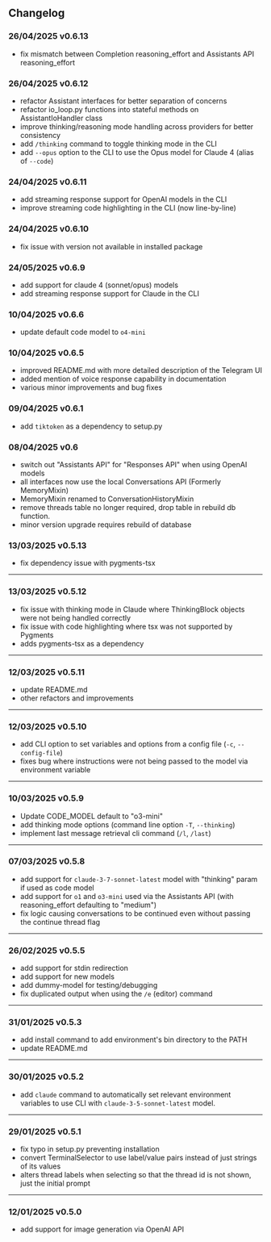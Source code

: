 Changelog
---

### 26/04/2025 v0.6.13

- fix mismatch between Completion reasoning_effort and Assistants API reasoning_effort

### 26/04/2025 v0.6.12

- refactor Assistant interfaces for better separation of concerns
- refactor io_loop.py functions into stateful methods on AssistantIoHandler class
- improve thinking/reasoning mode handling across providers for better consistency
- add `/thinking` command to toggle thinking mode in the CLI
- add `--opus` option to the CLI to use the Opus model for Claude 4 (alias of `--code`)

### 24/04/2025 v0.6.11

- add streaming response support for OpenAI models in the CLI
- improve streaming code highlighting in the CLI (now line-by-line)

### 24/04/2025 v0.6.10

- fix issue with version not available in installed package

### 24/05/2025 v0.6.9

- add support for claude 4 (sonnet/opus) models
- add streaming response support for Claude in the CLI

### 10/04/2025 v0.6.6

- update default code model to `o4-mini`

### 10/04/2025 v0.6.5

- improved README.md with more detailed description of the Telegram UI
- added mention of voice response capability in documentation
- various minor improvements and bug fixes

### 09/04/2025 v0.6.1

- add `tiktoken` as a dependency to setup.py

### 08/04/2025 v0.6

- switch out "Assistants API" for "Responses API" when using OpenAI models
- all interfaces now use the local Conversations API (Formerly MemoryMixin)
- MemoryMixin renamed to ConversationHistoryMixin
- remove threads table no longer required, drop table in rebuild db function.
- minor version upgrade requires rebuild of database

### 13/03/2025 v0.5.13

- fix dependency issue with pygments-tsx

---

### 13/03/2025 v0.5.12

- fix issue with thinking mode in Claude where ThinkingBlock objects were not being handled correctly
- fix issue with code highlighting where tsx was not supported by Pygments
- adds pygments-tsx as a dependency

---

### 12/03/2025 v0.5.11

- update README.md
- other refactors and improvements

---

### 12/03/2025 v0.5.10

- add CLI option to set variables and options from a config file (`-c`, `--config-file`)
- fixes bug where instructions were not being passed to the model via environment variable

---

### 10/03/2025 v0.5.9

- Update CODE_MODEL default to "o3-mini"
- add thinking mode options (command line option `-T`, `--thinking`)
- implement last message retrieval cli command (`/l`, `/last`)

---

### 07/03/2025 v0.5.8

- add support for `claude-3-7-sonnet-latest` model with "thinking" param if used as code model
- add support for `o1` and `o3-mini` used via the Assistants API (with reasoning_effort defaulting to "medium")
- fix logic causing conversations to be continued even without passing the continue thread flag

---

### 26/02/2025 v0.5.5

- add support for stdin redirection
- add support for new models
- add dummy-model for testing/debugging
- fix duplicated output when using the `/e` (editor) command

---

### 31/01/2025 v0.5.3

- add install command to add environment's bin directory to the PATH
- update README.md

---

### 30/01/2025 v0.5.2

- add `claude` command to automatically set relevant environment variables to use CLI with `claude-3-5-sonnet-latest`
  model.

---

### 29/01/2025 v0.5.1

- fix typo in setup.py preventing installation
- convert TerminalSelector to use label/value pairs instead of just strings of its values
- alters thread labels when selecting so that the thread id is not shown, just the initial prompt

---

### 12/01/2025 v0.5.0

- add support for image generation via OpenAI API
